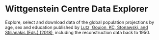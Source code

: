 Wittgenstein Centre Data Explorer
=================================

Explore, select and download data of the global population projections by age, sex and education published by <a href="https://ec.europa.eu/jrc/en/publication/demographic-and-human-capital-scenarios-21st-century-2018-assessment-201-countries">Lutz, Goujon, KC, Stonawski, and Stilianakis (Eds.) (2018)<i class="fa fa-external-link"></i></a>, including the reconstruction data back to 1950.

